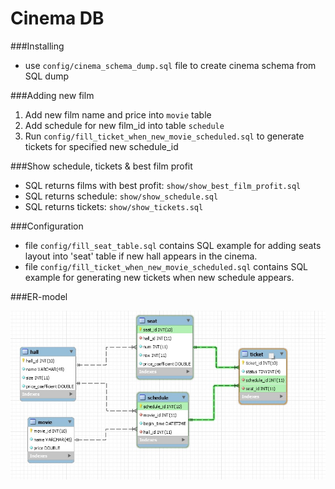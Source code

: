 # Cinema DB

###Installing

* use `config/cinema_schema_dump.sql` file to create cinema schema from SQL dump

###Adding new film

1. Add new film name and price into `movie` table
2. Add schedule for new film_id into table `schedule`
3. Run `config/fill_ticket_when_new_movie_scheduled.sql` to generate tickets for specified new schedule_id

###Show schedule, tickets & best film profit

* SQL returns films with best profit: `show/show_best_film_profit.sql`
* SQL returns schedule: `show/show_schedule.sql`
* SQL returns tickets: `show/show_tickets.sql`

###Configuration

* file `config/fill_seat_table.sql` contains SQL example for adding seats layout into 'seat' table if new hall appears in the cinema.
* file `config/fill_ticket_when_new_movie_scheduled.sql` contains SQL example for generating new tickets when new schedule appears.
 
###ER-model

![ER-model](EER.jpg)